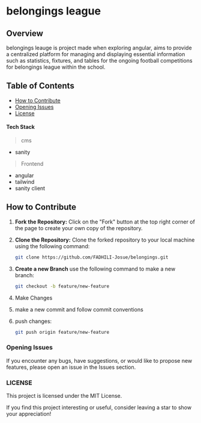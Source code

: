 # belongings league

## Overview

belongings leauge is project made when exploring angular, aims to provide a centralized platform for managing and displaying essential information such as statistics, fixtures, and tables for the ongoing football competitions for belongings league within the school.

## Table of Contents

- [How to Contribute](#how-to-contribute)
- [Opening Issues](#opening-issues)
- [License](#license)


#### Tech Stack

> cms

  - sanity

> Frontend

  - angular
  - tailwind
  - sanity client

## How to Contribute

1. **Fork the Repository:** Click on the "Fork" button at the top right corner of the page to create your own copy of the repository.

2. **Clone the Repository:** Clone the forked repository to your local machine using the following command:
   ```bash
   git clone https://github.com/FADHILI-Josue/belongings.git
   ```
3. **Create a new Branch** use the following command to make a new branch:
    ```bash
    git checkout -b feature/new-feature
    ```
4. Make Changes
5. make a new commit and follow commit conventions
6. push changes:
    ```bash
    git push origin feature/new-feature

    ```

### Opening Issues
If you encounter any bugs, have suggestions, or would like to propose new features, please open an issue in the Issues section.

### LICENSE
This project is licensed under the MIT License.


If you find this project interesting or useful, consider leaving a star to show your appreciation!